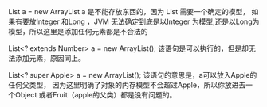 List<?> a = new ArrayList<?>
a 是不能存放东西的，因为 List 需要一个确定的模型， 如果有要放Integer 和Long ，JVM 无法确定到底是以Integer 为模型,还是以Long为模型，所以这里是添加任何元素都是不合法的

List<? extends Number> a = new ArrayList<Number>();
该语句是可以执行的，但是却无法添加元素，原因同上。

List<? super Apple> a = new ArrayList<Number>();
该语句的意思是，a可以放入Apple的任何父类型， 因为这里明确了对象的内存模型不会超过Apple，所以你放进去一个Object 或者Fruit（apple的父类）都是没有问题的。

